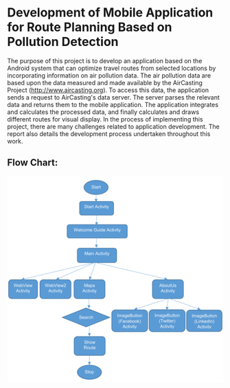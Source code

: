 Development of Mobile Application for Route Planning Based on Pollution Detection
========================================================================================================================
The purpose of this project is to develop an application based on the Android system that can optimize travel routes from selected locations by incorporating information on air pollution data. The air pollution data are based upon the data measured and made available by the AirCasting Project (http://www.aircasting.org). To access this data, the application sends a request to AirCasting's data server. The server parses the relevant data and returns them to the mobile application. The application integrates and calculates the processed data, and finally calculates and draws different routes for visual display. In the process of implementing this project, there are many challenges related to application development. The report also details the development process undertaken throughout this work.

## Flow Chart:
<img width="550" align=center src="https://github.com/kobespirit/Route-Planning-App-Project-FinalVersion/blob/master/Sample%20Pics/30.png"/>



